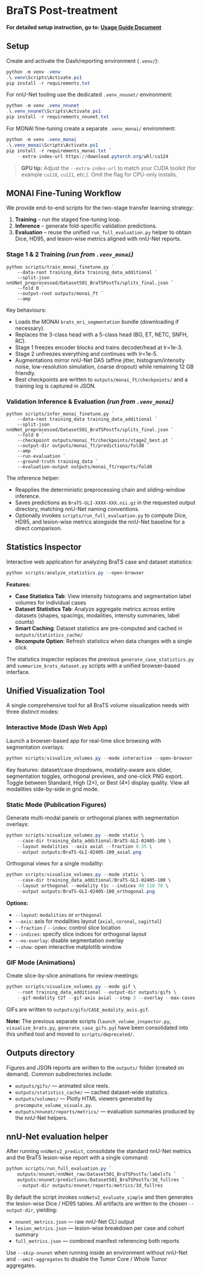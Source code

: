 # BraTS Post-treatment

**For detailed setup instruction, go to: [Usage Guide Document](docs/usage_guide.md)**

## Setup

Create and activate the Dash/reporting environment (`.venv/`):

```powershell
python -m venv .venv
.\.venv\Scripts\Activate.ps1
pip install -r requirements.txt
```

For nnU-Net tooling use the dedicated `.venv_nnunet/` environment:

```powershell
python -m venv .venv_nnunet
.\.venv_nnunet\Scripts\Activate.ps1
pip install -r requirements_nnunet.txt
```

For MONAI fine-tuning create a separate `.venv_monai/` environment:

```powershell
python -m venv .venv_monai
.\.venv_monai\Scripts\Activate.ps1
pip install -r requirements_monai.txt `
    --extra-index-url https://download.pytorch.org/whl/cu124
```

> **GPU tip:** Adjust the `--extra-index-url` to match your CUDA toolkit (for
> example `cu118`, `cu121`, etc.). Omit the flag for CPU-only installs.

## MONAI Fine-Tuning Workflow

We provide end-to-end scripts for the two-stage transfer learning strategy:

1. **Training** – run the staged fine-tuning loop.
2. **Inference** – generate fold-specific validation predictions.
3. **Evaluation** – reuse the unified `run_full_evaluation.py` helper to obtain
     Dice, HD95, and lesion-wise metrics aligned with nnU-Net reports.

### Stage 1 & 2 Training *(run from `.venv_monai`)*

```
python scripts/train_monai_finetune.py `
    --data-root training_data training_data_additional `
    --split-json nnUNet_preprocessed/Dataset501_BraTSPostTx/splits_final.json `
    --fold 0 `
    --output-root outputs/monai_ft `
    --amp
```

Key behaviours:

- Loads the MONAI `brats_mri_segmentation` bundle (downloading if necessary).
- Replaces the 3-class head with a 5-class head (BG, ET, NETC, SNFH, RC).
- Stage 1 freezes encoder blocks and trains decoder/head at lr=1e-3.
- Stage 2 unfreezes everything and continues with lr=1e-5.
- Augmentations mirror nnU-Net DA5 (affine jitter, histogram/intensity noise,
    low-resolution simulation, coarse dropout) while remaining 12 GB friendly.
- Best checkpoints are written to `outputs/monai_ft/checkpoints/` and a
    training log is captured in JSON.

### Validation Inference & Evaluation *(run from `.venv_monai`)*

```
python scripts/infer_monai_finetune.py `
    --data-root training_data training_data_additional `
    --split-json nnUNet_preprocessed/Dataset501_BraTSPostTx/splits_final.json `
    --fold 0 `
    --checkpoint outputs/monai_ft/checkpoints/stage2_best.pt `
    --output-dir outputs/monai_ft/predictions/fold0 `
    --amp `
    --run-evaluation `
    --ground-truth training_data `
    --evaluation-output outputs/monai_ft/reports/fold0
```

The inference helper:

- Reapplies the deterministic preprocessing chain and sliding-window inference.
- Saves predictions as `BraTS-GLI-XXXX-XXX.nii.gz` in the requested output
    directory, matching nnU-Net naming conventions.
- Optionally invokes `scripts/run_full_evaluation.py` to compute Dice, HD95, and
    lesion-wise metrics alongside the nnU-Net baseline for a direct comparison.

## Statistics Inspector

Interactive web application for analyzing BraTS case and dataset statistics:

```powershell
python scripts/analyze_statistics.py --open-browser
```

**Features:**

- **Case Statistics Tab**: View intensity histograms and segmentation label volumes for individual cases
- **Dataset Statistics Tab**: Analyze aggregate metrics across entire datasets (shapes, spacings, modalities, intensity summaries, label counts)
- **Smart Caching**: Dataset statistics are pre-computed and cached in `outputs/statistics_cache/`
- **Recompute Option**: Refresh statistics when data changes with a single click

The statistics inspector replaces the previous `generate_case_statistics.py` and `summarize_brats_dataset.py` scripts with a unified browser-based interface.

## Unified Visualization Tool

A single comprehensive tool for all BraTS volume visualization needs with three distinct modes:

### Interactive Mode (Dash Web App)

Launch a browser-based app for real-time slice browsing with segmentation overlays:

```powershell
python scripts/visualize_volumes.py --mode interactive --open-browser
```

Key features: dataset/case dropdowns, modality-aware axis slider, segmentation toggles, orthogonal previews, and one-click PNG export. Toggle between Standard, High (2×), or Best (4×) display quality. View all modalities side-by-side in grid mode.

### Static Mode (Publication Figures)

Generate multi-modal panels or orthogonal planes with segmentation overlays:

```powershell
python scripts/visualize_volumes.py --mode static \
    --case-dir training_data_additional/BraTS-GLI-02405-100 \
    --layout modalities --axis axial --fraction 0.55 \
    --output outputs/BraTS-GLI-02405-100_axial.png
```

Orthogonal views for a single modality:

```powershell
python scripts/visualize_volumes.py --mode static \
    --case-dir training_data_additional/BraTS-GLI-02405-100 \
    --layout orthogonal --modality t1c --indices 90 110 70 \
    --output outputs/BraTS-GLI-02405-100_orthogonal.png
```

**Options:**
- `--layout`: `modalities` or `orthogonal`
- `--axis`: axis for modalities layout (`axial`, `coronal`, `sagittal`)
- `--fraction` / `--index`: control slice location
- `--indices`: specify slice indices for orthogonal layout
- `--no-overlay`: disable segmentation overlay
- `--show`: open interactive matplotlib window

### GIF Mode (Animations)

Create slice-by-slice animations for review meetings:

```powershell
python scripts/visualize_volumes.py --mode gif \
    --root training_data_additional --output-dir outputs/gifs \
    --gif-modality t2f --gif-axis axial --step 3 --overlay --max-cases 2
```

GIFs are written to `outputs/gifs/CASE_modality_axis.gif`.

**Note:** The previous separate scripts (`launch_volume_inspector.py`, `visualize_brats.py`, `generate_case_gifs.py`) have been consolidated into this unified tool and moved to `scripts/deprecated/`.

## Outputs directory

Figures and JSON reports are written to the `outputs/` folder (created on demand).
Common subdirectories include:

- `outputs/gifs/` — animated slice reels.
- `outputs/statistics_cache/` — cached dataset-wide statistics.
- `outputs/volumes/` — Plotly HTML viewers generated by `precompute_volume_visuals.py`.
- `outputs/nnunet/reports/metrics/` — evaluation summaries produced by the nnU-Net helpers.

## nnU-Net evaluation helper

After running `nnUNetv2_predict`, consolidate the standard nnU-Net metrics and the
BraTS lesion-wise report with a single command:

```powershell
python scripts/run_full_evaluation.py `
    outputs/nnunet/nnUNet_raw/Dataset501_BraTSPostTx/labelsTs `
    outputs/nnunet/predictions/Dataset501_BraTSPostTx/3d_fullres `
    --output-dir outputs/nnunet/reports/metrics/3d_fullres
```

By default the script invokes `nnUNetv2_evaluate_simple` and then generates the
lesion-wise Dice / HD95 tables. All artifacts are written to the chosen
`--output-dir`, yielding:

- `nnunet_metrics.json` — raw nnU-Net CLI output
- `lesion_metrics.json` — lesion-wise breakdown per case and cohort summary
- `full_metrics.json` — combined manifest referencing both reports

Use `--skip-nnunet` when running inside an environment without nnU-Net and
`--omit-aggregates` to disable the Tumor Core / Whole Tumor aggregates.
